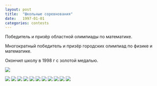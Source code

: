 ```yaml
---
layout: post
title:  "Школьные соревнования"
date:   1997-01-01
categories: contests
---
```

Победитель и призёр областной олимпиады по математике.

Многократный победитель и призёр городских олимпиад по физике и математике.

Окончил школу в 1998 г с золотой медалью.

![](/assets/img/1997_school_001.jpg)
<!--more-->
![](/assets/img/1997_school_002.jpg)
![](/assets/img/1997_school_003.jpg)
![](/assets/img/1997_school_004.jpg)
![](/assets/img/1997_school_005.jpg)
![](/assets/img/1997_school_006.jpg)
![](/assets/img/1997_school_007.jpg)
![](/assets/img/1997_school_008.jpg)
![](/assets/img/1997_school_009.jpg)
![](/assets/img/1997_school_010.jpg)
![](/assets/img/1997_school_011.jpg)
![](/assets/img/1997_school_012.jpg)

